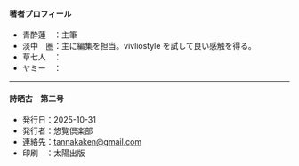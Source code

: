 <section id="profile">

#### 著者プロフィール

- 青酔蓮　：主筆
- 淡中　圏：主に編集を担当。vivliostyle を試して良い感触を得る。
- 草七人　：
- ヤミー　：

</section>

<hr class="space" />

<section id="colophon">

#### 詩晒古　第二号

- 発行日：2025-10-31
- 発行者：悠覧倶楽部
- 連絡先：tannakaken@gmail.com
- 印刷　：太陽出版

</section>
